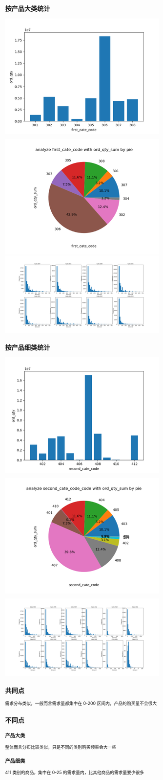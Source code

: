 ## 按产品大类统计

![image-20230421095247109](assets/image-20230421095247109.png)

![image-20230421095602854](assets/image-20230421095602854.png)
![](assets/Pasted%20image%2020230422215938.png)

## 按产品细类统计

![image-20230421095609906](assets/image-20230421095609906.png)

![image-20230421095616313](assets/image-20230421095616313.png)

![](assets/Pasted%20image%2020230422215727.png)


## 共同点
需求分布类似，一般而言需求量都集中在 0-200 区间内，产品的购买量不会很大


## 不同点
### 产品大类

整体而言分布比较类似，只是不同的类别购买频率会大一些

### 产品细类
411 类别的商品，集中在 0-25 的需求量内，比其他商品的需求量要少很多